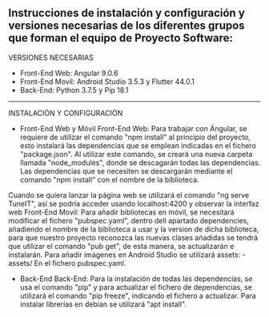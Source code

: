 Instrucciones de instalación y configuración y versiones necesarias  de los diferentes grupos que forman el equipo de Proyecto Software:
----------------------------------------------------
VERSIONES NECESARIAS
- Front-End Web: Angular 9.0.6
- Front-End Movil: Android Studio 3.5.3 y Flutter 44.0.1
- Back-End: Python 3.7.5 y Pip 18.1
----------------------------------------------------
INSTALACIÓN Y CONFIGURACIÓN
- Front-End Web y Móvil
Front-End Web:
Para trabajar con Ángular, se requiere de utilizar el comando "npm install" al principio del proyecto, esto instalará las dependencias que se emplean indicadas en el fichero "package.json". Al utilizar este comando, se creará una nueva carpeta llamada "node_modules", donde se descagarán todas las dependencias.
Las dependencias que se necesiten se descargarán mediante el comando "npm install" con el nombre de la biblioteca.

Cuando se quiera lanzar la página web se utilizará el comando "ng serve TuneIT", así se podría acceder usando localhost:4200 y observar la interfaz web
Front-End Movil:
Para añadir bibliotecas en móvil, se necesitará modificar el fichero "pubspec.yaml", dentro dell apartado dependencies,  añadiendo el nombre de la biblioteca a usar y la version de dicha biblioteca, para que nuestro proyecto reconozca las nuevas clases añadidas se tendrá que utilizar el comando "pub get", de esta manera, se actualizarán e instalarán. Para añadir imágenes en Android Studio se utilizará assets: -assets/ En el fichero pubspec.yaml.

- Back-End
Back-End:
Para la instalación de todas las dependencias, se usa el comando "pip" y para actualizar el fichero de dependencias, se utilizará el comando "pip freeze", indicando el fichero a actualizar. Para instalar librerías en debian se utilizará "apt install".
